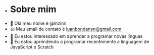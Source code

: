- # Sobre mim
-  👋 Olá meu nome é @lnzinn
- :+1: Meu email de contato é luanbondansn@gmail.com
- 👀 Eu estou interessado em aprender a programar novas línguas 
- 🌱 Eu estou aprendendo a programar recentemente a linguagem de JavaScript e Scratch 
